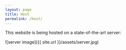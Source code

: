 ```yaml
---
layout: page
title: Host
permalink: /host/
---
```


This website is being hosted on a state-of-the-art server:

![server image]({{ site.url }}/assets/server.jpg)
